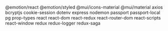 @emotion/react
@emotion/styled
@mui/icons-material
@mui/material
axios
bcryptjs
cookie-session
dotenv
express
nodemon
passport
passport-local
pg
prop-types
react
react-dom
react-redux
react-router-dom
react-scripts
react-window
redux
redux-logger
redux-saga